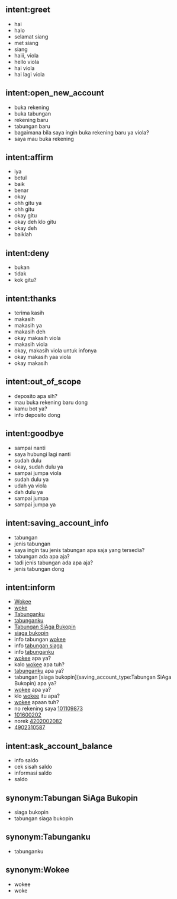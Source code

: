 ## intent:greet
- hai
- halo
- selamat siang
- met siang
- siang
- haiii, viola
- hello viola
- hai viola
- hai lagi viola

## intent:open_new_account
- buka rekening
- buka tabungan
- rekening baru
- tabungan baru
- bagaimana bila saya ingin buka rekening baru ya viola?
- saya mau buka rekening

## intent:affirm
- iya
- betul
- baik
- benar
- okay
- ohh gitu ya
- ohh gitu
- okay gitu
- okay deh klo gitu
- okay deh
- baiklah

## intent:deny
- bukan
- tidak
- kok gitu?

## intent:thanks
- terima kasih
- makasih
- makasih ya
- makasih deh
- okay makasih viola
- makasih viola
- okay, makasih viola untuk infonya
- okay makasih yaa viola
- okay makasih

## intent:out_of_scope
- deposito apa sih?
- mau buka rekening baru dong
- kamu bot ya?
- info deposito dong

## intent:goodbye
- sampai nanti
- saya hubungi lagi nanti
- sudah dulu
- okay, sudah dulu ya
- sampai jumpa viola
- sudah dulu ya
- udah ya viola
- dah dulu ya
- sampai jumpa
- sampai jumpa ya

## intent:saving_account_info
- tabungan
- jenis tabungan
- saya ingin tau jenis tabungan apa saja yang tersedia?
- tabungan ada apa aja?
- tadi jenis tabungan ada apa aja?
- jenis tabungan dong

## intent:inform
- [Wokee](saving_account_type)
- [woke](saving_account_type)
- [Tabunganku](saving_account_type)
- [tabunganku](saving_account_type)
- [Tabungan SiAga Bukopin](saving_account_type)
- [siaga bukopin](saving_account_type)
- info tabungan [wokee](saving_account_type)
- info [tabungan siaga](saving_account_type)
- info [tabunganku](saving_account_type)
- [wokee](saving_account_type) apa ya?
- kalo [wokee](saving_account_type:Wokee) apa tuh?
- [tabunganku](saving_account_type:Tabunganku) apa ya?
- tabungan [siaga bukopin](saving_account_type:Tabungan SiAga Bukopin) apa ya?
- [wokee](saving_account_type:Wokee) apa ya?
- klo [wokee](saving_account_type:Wokee) itu apa?
- [wokee](saving_account_type:Wokee) apaan tuh?
- no rekening saya [101109873](account_number)
- [101600202](account_number)
- norek [4202002082](account_number)
- [4902310587](account_number)

## intent:ask_account_balance
- info saldo
- cek sisah saldo
- informasi saldo
- saldo

## synonym:Tabungan SiAga Bukopin
- siaga bukopin
- tabungan siaga bukopin

## synonym:Tabunganku
- tabunganku

## synonym:Wokee
- wokee
- woke

